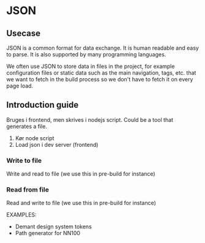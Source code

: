 # JSON

## Usecase

JSON is a common format for data exchange. It is human readable and easy to parse. It is also supported by many programming languages.

We often use JSON to store data in files in the project, for example configuration files or static data such as the main navigation, tags, etc. that we want to fetch in the build process so we don't have to fetch it on every page load.

## Introduction guide

Bruges i frontend, men skrives i nodejs script. Could be a tool that generates a file.

1. Kør node script
2. Load json i dev server (frontend)

### Write to file

Write and read to file (we use this in pre-build for instance)

### Read from file

Read and write to file (we use this in pre-build for instance)


EXAMPLES:
- Demant design system tokens
- Path generator for NN100